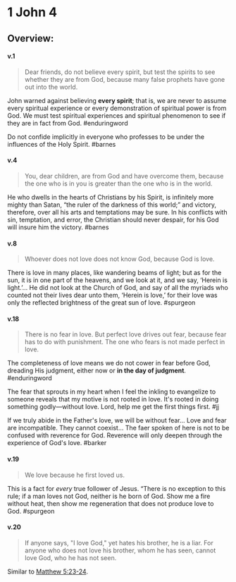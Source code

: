 # 1 John 4

## Overview:



#### v.1
>Dear friends, do not believe every spirit, but test the spirits to see whether they are from God, because many false prophets have gone out into the world.

John warned against believing **every spirit**; that is, we are never to assume every spiritual experience or every demonstration of spiritual power is from God. We must test spiritual experiences and spiritual phenomenon to see if they are in fact from God.
#enduringword 

Do not confide implicitly in everyone who professes to be under the influences of the Holy Spirit.
#barnes 

#### v.4
>You, dear children, are from God and have overcome them, because the one who is in you is greater than the one who is in the world.

He who dwells in the hearts of Christians by his Spirit, is infinitely more mighty than Satan, “the ruler of the darkness of this world;” and victory, therefore, over all his arts and temptations may be sure. In his conflicts with sin, temptation, and error, the Christian should never despair, for his God will insure him the victory.
#barnes 

#### v.8
>Whoever does not love does not know God, because God is love.

There is love in many places, like wandering beams of light; but as for the sun, it is in one part of the heavens, and we look at it, and we say, ‘Herein is light.’… He did not look at the Church of God, and say of all the myriads who counted not their lives dear unto them, ‘Herein is love,’ for their love was only the reflected brightness of the great sun of love.
#spurgeon 

#### v.18
>There is no fear in love. But perfect love drives out fear, because fear has to do with punishment. The one who fears is not made perfect in love.

The completeness of love means we do not cower in fear before God, dreading His judgment, either now or **in the day of judgment**.
#enduringword 

The fear that sprouts in my heart when I feel the inkling to evangelize to someone reveals that my motive is not rooted in love. It's rooted in doing something godly—without love. Lord, help me get the first things first.
#jj 

If we truly abide in the Father's love, we will be without fear... Love and fear are incompatible. They cannot coexist... The faer spoken of here is not to be confused with reverence for God. Reverence will only deepen through the experience of God's love.
#barker 

#### v.19
>We love because he first loved us.

This is a fact for _every_ true follower of Jesus. “There is no exception to this rule; if a man loves not God, neither is he born of God. Show me a fire without heat, then show me regeneration that does not produce love to God.
#spurgeon 

#### v.20
>If anyone says, "I love God," yet hates his brother, he is a liar. For anyone who does not love his brother, whom he has seen, cannot love God, who he has not seen.

Similar to [Matthew 5:23-24](Matthew5#v.23).

